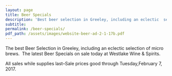 ```yaml
---
layout: page
title: Beer Specials
description: 'Best beer selection in Greeley, including an eclectic  selection of micro brews and imports.'
subtitle:
permalink: /beer-specials/
pdf_path: /assets/images/website-beer-ad-2-1-17b.pdf
---
```



The best Beer Selection in Greeley, including an eclectic selection of micro brews.  The latest Beer Specials on sale today at Westlake Wine & Spirits.

All sales while supplies last–Sale prices good through Tuesday,February 7, 2017.
